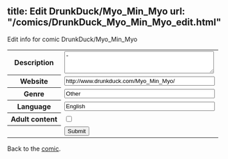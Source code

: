 title: Edit DrunkDuck/Myo_Min_Myo
url: "/comics/DrunkDuck_Myo_Min_Myo_edit.html"
---
Edit info for comic DrunkDuck/Myo_Min_Myo

<form name="comic" action="http://gaepostmail.appspot.com/comic/" method="post">
<table class="comicinfo">
<tr>
<th>Description</th><td><textarea name="description" cols="40" rows="3">-</textarea></td>
</tr>
<tr>
<th>Website</th><td><input type="text" name="url" value="http://www.drunkduck.com/Myo_Min_Myo/" size="40"/></td>
</tr>
<tr>
<th>Genre</th><td><input type="text" name="genre" value="Other" size="40"/></td>
</tr>
<tr>
<th>Language</th><td><input type="text" name="language" value="English" size="40"/></td>
</tr>
<tr>
<th>Adult content</th><td><input type="checkbox" name="adult" value="adult" /></td>
</tr>
<tr>
<th></th><td>
<input type="hidden" name="comic" value="DrunkDuck_Myo_Min_Myo" />
<input type="submit" name="submit" value="Submit" />
</td>
</tr>
</table>
</form>

Back to the [comic](DrunkDuck_Myo_Min_Myo.html).
